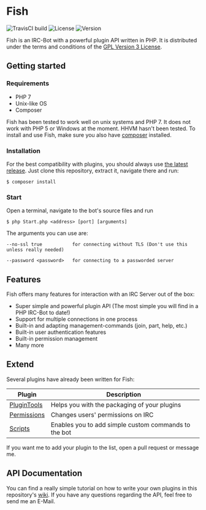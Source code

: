 # Fish 

![TravisCI build](https://travis-ci.org/nkreer/Fish.svg)
![License](https://img.shields.io/badge/License-GPL%20v3-blue.svg)
![Version](https://img.shields.io/badge/Latest%20Version-1.0-lightgrey.svg)

Fish is an IRC-Bot with a powerful plugin API written in PHP. 
It is distributed under the terms and conditions of the [GPL Version 3 License](LICENSE).

## Getting started

### Requirements

* PHP 7
* Unix-like OS
* Composer

Fish has been tested to work well on unix systems and PHP 7.
It does not work with PHP 5 or Windows at the moment. HHVM hasn't been tested. 
To install and use Fish, make sure you also have [composer](https://getcomposer.org) installed. 

### Installation

For the best compatibility with plugins, you should always use [the latest release](https://github.com/nkreer/Fish/releases). 
Just clone this repository, extract it, navigate there and run:

`$ composer install`

### Start

Open a terminal, navigate to the bot's source files and run

`$ php Start.php <address> [port] [arguments]`

The arguments you can use are:

```
--no-ssl true           for connecting without TLS (Don't use this unless really needed)

--password <password>   for connecting to a passworded server
```

## Features

Fish offers many features for interaction with an IRC Server out of the box: 

* Super simple and powerful plugin API (The most simple you will find in a PHP IRC-Bot to date!)
* Support for multiple connections in one process
* Built-in and adapting management-commands (join, part, help, etc.)
* Built-in user authentication features
* Built-in permission management
* Many more

## Extend

Several plugins have already been written for Fish: 

| Plugin | Description |
| ------ | ----------- |
|[PluginTools](https://github.com/nkreer/PluginTools)| Helps you with the packaging of your plugins |
|[Permissions](https://github.com/nkreer/Permissions)| Changes users' permissions on IRC |
|[Scripts](https://github.com/nkreer/Fish-Scripts)| Enables you to add simple custom commands to the bot |

If you want me to add your plugin to the list, open a pull request or message me.

## API Documentation

You can find a really simple tutorial on how to write your own plugins in this repository's [wiki](https://github.com/nkreer/Fish/wiki).
If you have any questions regarding the API, feel free to send me an E-Mail.